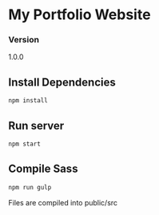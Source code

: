 # My Portfolio Website

### Version

1.0.0

## Install Dependencies

```bash
npm install
```

## Run server

```bash
npm start
```

## Compile Sass

```bash
npm run gulp
```

Files are compiled into public/src
